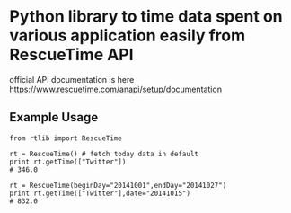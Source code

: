 # Python library to time data spent on various application easily from RescueTime API

official API documentation is here https://www.rescuetime.com/anapi/setup/documentation

## Example Usage

```
from rtlib import RescueTime

rt = RescueTime() # fetch today data in default
print rt.getTime(["Twitter"])
# 346.0

rt = RescueTime(beginDay="20141001",endDay="20141027")
print rt.getTime(["Twitter"],date="20141015")
# 832.0

```
